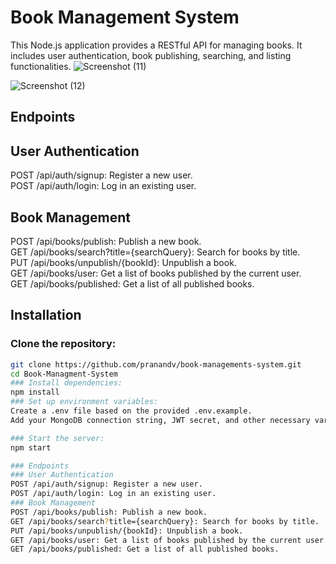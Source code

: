 # Book Management System
This Node.js application provides a RESTful API for managing books. It includes user authentication, book publishing, searching, and listing functionalities.
![Screenshot (11)](https://github.com/pranandv/book-managements-system/assets/50710950/7585282e-d513-46c2-9eee-13325901f901)

![Screenshot (12)](https://github.com/pranandv/book-managements-system/assets/50710950/3498315b-dde9-4d64-9c35-056705b97649)


## Endpoints
## User Authentication
POST /api/auth/signup: Register a new user.  
POST /api/auth/login: Log in an existing user.  
## Book Management
POST /api/books/publish: Publish a new book.  
GET /api/books/search?title={searchQuery}: Search for books by title.  
PUT /api/books/unpublish/{bookId}: Unpublish a book.  
GET /api/books/user: Get a list of books published by the current user.  
GET /api/books/published: Get a list of all published books.  
## Installation
### Clone the repository:
```bash
git clone https://github.com/pranandv/book-managements-system.git
cd Book-Managment-System
### Install dependencies:
npm install
### Set up environment variables:
Create a .env file based on the provided .env.example.
Add your MongoDB connection string, JWT secret, and other necessary variables.

### Start the server:
npm start

### Endpoints
### User Authentication
POST /api/auth/signup: Register a new user.
POST /api/auth/login: Log in an existing user.
### Book Management
POST /api/books/publish: Publish a new book.
GET /api/books/search?title={searchQuery}: Search for books by title.
PUT /api/books/unpublish/{bookId}: Unpublish a book.
GET /api/books/user: Get a list of books published by the current user.
GET /api/books/published: Get a list of all published books.
